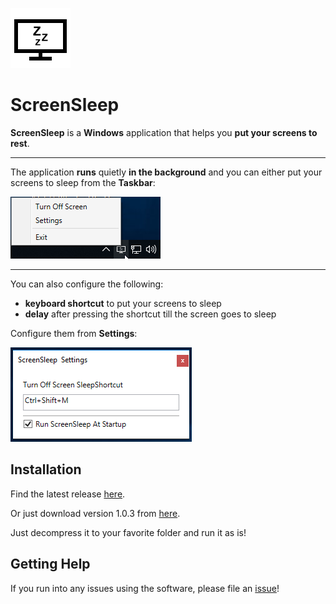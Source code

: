﻿![](./Images/icon-black.png)
# ScreenSleep 

**ScreenSleep** is a **Windows** application that helps you **put your screens to rest**. 

---

The application **runs** quietly **in the background** and you can either put your screens to sleep from the **Taskbar**:

![](./Images/taskbar.png)

---

You can also configure the following:

- **keyboard shortcut** to put your screens to sleep
- **delay** after pressing the shortcut till the screen goes to sleep

Configure them from **Settings**:

![](./Images/settings.png)

## Installation

Find the latest release [here](https://github.com/AdrianLungu/ScreenSleep/releases).

Or just download version 1.0.3 from [here](https://github.com/adrianlungu/ScreenSleep/releases/download/v1.0.3/ScreenSleep-1.0.3.7z).

Just decompress it to your favorite folder and run it as is!

## Getting Help

If you run into any issues using the software, please file an [issue](https://github.com/AdrianLungu/ScreenSleep/issues)!